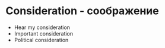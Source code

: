 # Consideration - соображение

- Hear my consideration
- Important consideration
- Political consideration
